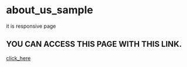 # about_us_sample
it is responsive page

## YOU CAN ACCESS THIS PAGE WITH THIS LINK.
[click_here](https://ankurrai1.github.io/about_us_sample/)
